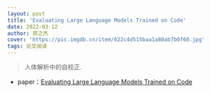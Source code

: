 ```yaml
---
layout: post
title: 'Evaluating Large Language Models Trained on Code'
date: 2022-03-12
author: 郑之杰
cover: 'https://pic.imgdb.cn/item/622c4d515baa1a80ab7b0f60.jpg'
tags: 论文阅读
---
```


> 人体解析中的自校正.

- paper：[Evaluating Large Language Models Trained on Code](https://arxiv.org/abs/2107.03374)


